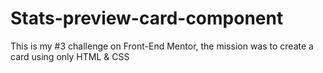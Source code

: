 # Stats-preview-card-component
This is my #3 challenge on Front-End Mentor, the mission was to create a card using only HTML &amp; CSS
